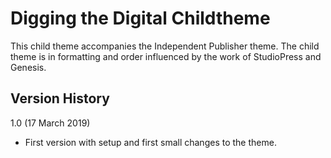 # Digging the Digital Childtheme

This child theme accompanies the Independent Publisher theme. The child theme is in formatting and order influenced by the work of StudioPress and Genesis. 

## Version History

1.0 (17 March 2019)

* First version with setup and first small changes to the theme.
